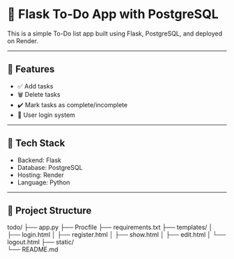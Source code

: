 # 📝 Flask To-Do App with PostgreSQL

This is a simple To-Do list app built using Flask, PostgreSQL, and deployed on Render.

---

## 🚀 Features

- ✅ Add tasks
- 🗑️ Delete tasks
- ✔️ Mark tasks as complete/incomplete
- 👤 User login system

---

## 🧠 Tech Stack

- Backend: Flask
- Database: PostgreSQL
- Hosting: Render
- Language: Python

---

## 📁 Project Structure

todo/
├── app.py
├── Procfile
├── requirements.txt
├── templates/
│   ├── login.html
│   ├── register.html
│   ├── show.html
│   ├── edit.html
│   └── logout.html
├── static/         
└── README.md      

